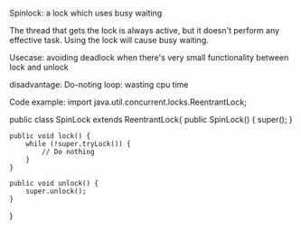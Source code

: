 Spinlock: a lock which uses busy waiting


The thread that gets the lock is always active, but it doesn't perform any effective task. Using the lock will cause busy waiting.


Usecase: 
avoiding deadlock
when there's very small functionality between lock and unlock

disadvantage:
Do-noting loop: wasting cpu time

Code example:
import java.util.concurrent.locks.ReentrantLock;

public class SpinLock extends ReentrantLock{
    public SpinLock() {
        super();
    }
    
    public void lock() {
        while (!super.tryLock()) {
            // Do nothing
        }
    }
    
    public void unlock() {
        super.unlock();
    }
}
